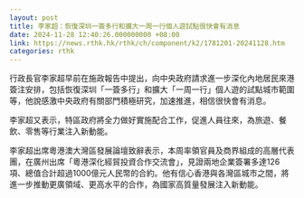 ```yaml
---
layout: post
title: 李家超：恢復深圳一簽多行和擴大一周一行個人遊試點很快會有消息
date: 2024-11-28 12:40:26.000000000 +08:00
link: https://news.rthk.hk/rthk/ch/component/k2/1781201-20241128.htm
categories: rthk
---
```


行政長官李家超早前在施政報告中提出，向中央政府請求進一步深化內地居民來港簽注安排，包括恢復深圳「一簽多行」和擴大「一周一行」個人遊的試點城市範圍等，他說感激中央政府有關部門積極研究，加速推進，相信很快會有消息。

李家超又表示，特區政府將全力做好實施配合工作，促進人員往來，為旅遊、餐飲、零售等行業注入新動能。

李家超出席粵港澳大灣區發展論壇致辭表示，本周率領官員及商界組成的高層代表團，在廣州出席「粵港深化經貿投資合作交流會」，見證兩地企業簽署多達126項、總值合計超過1000億元人民幣的合約。他有信心香港與各灣區城市之間，將進一步推動更廣領域、更高水平的合作，為國家高質量發展注入新動能。
